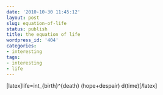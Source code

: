 ```yaml
---
date: '2010-10-30 11:45:12'
layout: post
slug: equation-of-life
status: publish
title: the equation of life
wordpress_id: '404'
categories:
- interesting
tags:
- interesting
- life
---
```


[latex]life=int_{birth}^{death} (hope+despair) d(time)[/latex]


